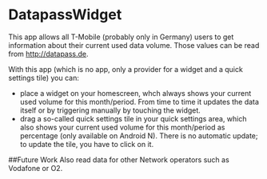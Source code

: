 # DatapassWidget

This app allows all T-Mobile (probably only in Germany) users to get information about their current used data volume. Those values can be read from http://datapass.de.

With this app (which is no app, only a provider for a widget and a quick settings tile) you can:
- place a widget on your homescreen, whch always shows your current used volume for this month/period. From time to time it updates the data itself or by triggering manually by touching the widget.
- drag a so-called quick settings tile in your quick settings area, which also shows your current used volume for this month/period as percentage (only available on Android N). There is no automatic update; to update the tile, you have to click on it.

##Future Work
Also read data for other Network operators such as Vodafone or O2.
